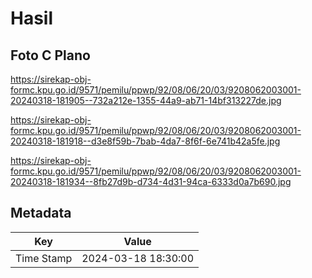 # Hasil

## Foto C Plano

https://sirekap-obj-formc.kpu.go.id/9571/pemilu/ppwp/92/08/06/20/03/9208062003001-20240318-181905--732a212e-1355-44a9-ab71-14bf313227de.jpg

https://sirekap-obj-formc.kpu.go.id/9571/pemilu/ppwp/92/08/06/20/03/9208062003001-20240318-181918--d3e8f59b-7bab-4da7-8f6f-6e741b42a5fe.jpg

https://sirekap-obj-formc.kpu.go.id/9571/pemilu/ppwp/92/08/06/20/03/9208062003001-20240318-181934--8fb27d9b-d734-4d31-94ca-6333d0a7b690.jpg


## Metadata

| Key        | Value               |
| ---------- | ------------------- |
| Time Stamp | 2024-03-18 18:30:00 |



